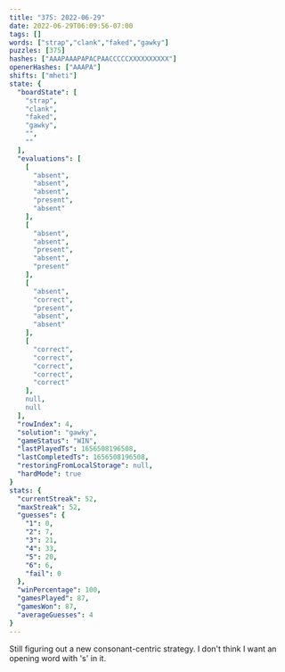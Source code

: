 ```yaml
---
title: "375: 2022-06-29"
date: 2022-06-29T06:09:56-07:00
tags: []
words: ["strap","clank","faked","gawky"]
puzzles: [375]
hashes: ["AAAPAAAPAPACPAACCCCCXXXXXXXXXX"]
openerHashes: ["AAAPA"]
shifts: ["mheti"]
state: {
  "boardState": [
    "strap",
    "clank",
    "faked",
    "gawky",
    "",
    ""
  ],
  "evaluations": [
    [
      "absent",
      "absent",
      "absent",
      "present",
      "absent"
    ],
    [
      "absent",
      "absent",
      "present",
      "absent",
      "present"
    ],
    [
      "absent",
      "correct",
      "present",
      "absent",
      "absent"
    ],
    [
      "correct",
      "correct",
      "correct",
      "correct",
      "correct"
    ],
    null,
    null
  ],
  "rowIndex": 4,
  "solution": "gawky",
  "gameStatus": "WIN",
  "lastPlayedTs": 1656508196508,
  "lastCompletedTs": 1656508196508,
  "restoringFromLocalStorage": null,
  "hardMode": true
}
stats: {
  "currentStreak": 52,
  "maxStreak": 52,
  "guesses": {
    "1": 0,
    "2": 7,
    "3": 21,
    "4": 33,
    "5": 20,
    "6": 6,
    "fail": 0
  },
  "winPercentage": 100,
  "gamesPlayed": 87,
  "gamesWon": 87,
  "averageGuesses": 4
}
---
```


<!-- more -->
Still figuring out a new consonant-centric strategy. I don't think I want an opening word with 's' in it.
